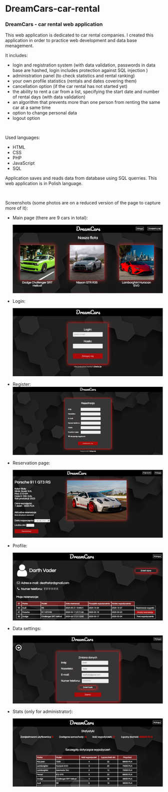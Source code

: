 # DreamCars-car-rental
### DreamCars - car rental web application

This web application is dedicated to car rental companies.
I created this application in order to practice web development and data base menagement.

It includes:
* login and registration system (with data validation, passwords in data base are hashed, login includes protection against SQL injection )
* administration panel (to check statistics and rental ranking)
* your own profile statistics (rentals and dates covering them)
* cancellation option (if the car rental has not started yet)
* the ability to rent a car from a list, specifying the start date and number of rental days (with data validation)
* an algorithm that prevents more than one person from renting the same car at a same time
* option to change personal data
* logout option

<br>

Used languages:
* HTML
* CSS
* PHP
* JavaScript
* SQL

Application saves and reads data from database using SQL querries.
This web application is in Polish language.

<br>

Screenshots (some photos are on a reduced version of the page to capture more of it):

* Main page (there are 9 cars in total):

    ![main-page](./screenshots/main-page.png)

* Login:

    ![login](./screenshots/login.png)

* Register:
    ![register](./screenshots/register.png)

* Reservation page:

    ![reservation](./screenshots/reservation.png)

* Profile:
  
    ![profile](./screenshots/profile.png)

* Data settings:
  
    ![settings](./screenshots/settings.png)

* Stats (only for administrator):

    ![stats](./screenshots/stats.png)